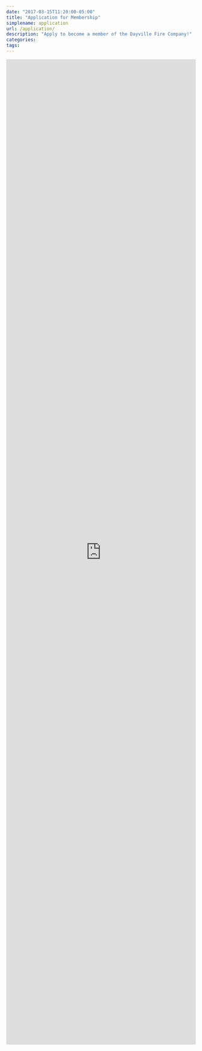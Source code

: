 ```yaml
---
date: "2017-03-15T11:20:00-05:00"
title: "Application for Membership"
simplename: application
url: /application/
description: "Apply to become a member of the Dayville Fire Company!"
categories:
tags:
---
```


<!--
<div class="cognito">
<script src="https://services.cognitoforms.com/s/-Sv-aGH7JEGrHjA-N0tpzg"></script>
<script>Cognito.load("forms", { id: "1" });</script>
</div>
-->

<iframe src="https://services.cognitoforms.com/f/-Sv-aGH7JEGrHjA-N0tpzg?id=1" style="position:relative;width:1px;min-width:100%;*width:100%;" frameborder="0" scrolling="yes" seamless="seamless" height="2619" width="100%"></iframe>
<script src="https://services.cognitoforms.com/scripts/embed.js"></script>
